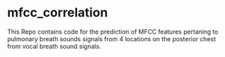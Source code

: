 # mfcc_correlation
This Repo contains code for the prediction of MFCC features pertaning to pulmonary breath sounds signals from 4 locations on the posterior chest from vocal breath sound signals. 

